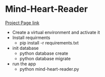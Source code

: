 Mind-Heart-Reader
=================
[Project Page link](http://jannah.github.io/Mind-Heart-Reader/)

+ Create a virtual environment and activate it
+ Install requirments
  + pip install -r requirements.txt
+ init database
  + python database create
  + python database migrate
+ run the app
  + python mind-heart-reader.py
 
